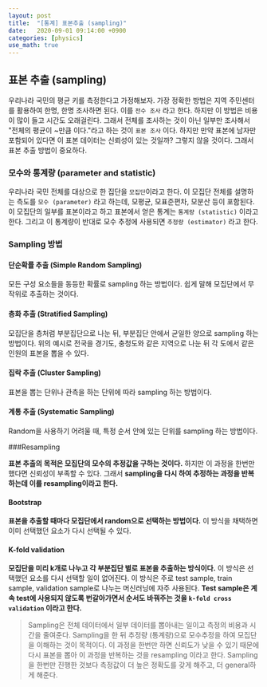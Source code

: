 ```yaml
---
layout: post
title:  "[통계] 표본추출 (sampling)"
date:   2020-09-01 09:14:00 +0900
categories: [physics]
use_math: true
---
```


## 표본 추출 (sampling)

우리나라 국민의 평균 키를 측정한다고 가정해보자. 가장 정확한 방법은 지역 주민센터를 활용하여 한명, 한명 조사하면 된다. 이를 `전수 조사` 라고 한다. 하지만 이 방법은 비용이 많이 들고 시간도 오래걸린다. 그래서 전체를 조사하는 것이 아닌 일부만 조사해서 "전체의 평균이 ~만큼 이다."라고 하는 것이 `표본 조사` 이다. 하지만 만약 표본에 남자만 포함되어 있다면 이 표본 데이터는 신뢰성이 있는 것일까? 그렇지 않을 것이다. 그래서 표본 추출 방법이 중요하다.



### 모수와 통계량 (parameter and statistic)

우리나라 국민 전체를 대상으로 한 집단을 `모집단`이라고 한다. 이 모집단 전체를 설명하는 측도를 `모수 (parameter)` 라고 하는데, 모평균, 모표준편차, 모분산 등이 포함된다. 이 모집단의 일부를 표본이라고 하고 표본에서 얻은 통계는 `통계량 (statistic)` 이라고 한다. 그리고 이 통계량이 반대로 모수 추정에 사용되면 `추정량 (estimator)` 라고 한다. 



### Sampling 방법

#### 단순확률 추출 (Simple Random Sampling)

모든 구성 요소들을 동등한 확률로 sampling 하는 방법이다. 쉽게 말해 모집단에서 무작위로 추출하는 것이다.

#### 층화 추출 (Stratified Sampling)

모집단을 층처럼 부분집단으로 나눈 뒤, 부분집단 안에서 균일한 양으로 sampling 하는 방법이다. 위의 예시로 전국을 경기도, 충청도와 같은 지역으로 나눈 뒤 각 도에서 같은 인원의 표본을 뽑을 수 있다.

#### 집락 추출 (Cluster Sampling)

표본을 뽑는 단위나 관측을 하는 단위에 따라 sampling 하는 방법이다.

#### 계통 추출 (Systematic Sampling)

Random을 사용하기 어려울 때, 특정 순서 안에 있는 단위를 sampling 하는 방법이다.



###Resampling

**표본 추출의 목적은 모집단의 모수의 추정값을 구하는 것이다.** 하지만 이 과정을 한번만 했다면 신뢰성이 부족할 수 있다. 그래서 **sampling을 다시 하여 추정하는 과정을 반복하는데 이를 resampling이라고 한다.**

#### Bootstrap

**표본을 추출할 때마다 모집단에서 random으로 선택하는 방법이다.** 이 방식을 채택하면 이미 선택했던 요소가 다시 선택될 수 있다.

#### K-fold validation

**모집단을 미리 k개로 나누고 각 부분집단 별로 표본을 추출하는 방식이다.** 이 방식은 선택했던 요소를 다시 선택할 일이 없어진다. 이 방식은 주로 test sample, train sample, validation sample로 나누는 머신러닝에 자주 사용된다. **Test sample은 계속 test에 사용되지 않도록 번갈아가면서 순서도 바꿔주는 것을 `k-fold cross validation` 이라고 한다.**



> Sampling은 전체 데이터에서 일부 데이터를 뽑아내는 일이고 측정의 비용과 시간을 줄여준다. Sampling을 한 뒤 추정량 (통계량)으로 모수추정을 하여 모집단을 이해하는 것이 목적이다. 이 과정을 한번만 하면 신뢰도가 낮을 수 있기 때문에 다시 표본을 뽑아 이 과정을 반복하는 것을 resampling 이라고 한다. Sampling을 한번만 진행한 것보다 측정값이 더 높은 정확도를 갖게 해주고, 더 general하게 해준다.